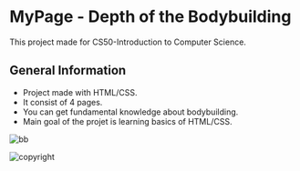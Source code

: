 # MyPage - Depth of the Bodybuilding
This project made for CS50-Introduction to Computer Science.

## General Information
- Project made with HTML/CSS.
- It consist of 4 pages.
- You can get fundamental knowledge about bodybuilding.
- Main goal of the projet is learning basics of HTML/CSS.

  
![bb](https://github.com/user-attachments/assets/8af5dd07-0fff-4a51-a2e1-97b7041decc9)





![copyright](https://github.com/user-attachments/assets/395863de-3f8b-419d-a0f7-64daecbfb4d8)
